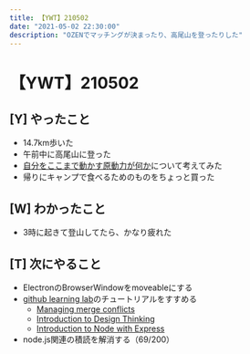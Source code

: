 ```yaml
---
title: 【YWT】210502
date: "2021-05-02 22:30:00"
description: "OZENでマッチングが決まったり、高尾山を登ったりした"
---
```


# 【YWT】210502

## [Y] やったこと

- 14.7km歩いた
- 午前中に高尾山に登った
- [自分をここまで動かす原動力が何か](https://twitter.com/camomile_cafe/status/1388634954922283009)について考えてみた
- 帰りにキャンプで食べるためのものをちょっと買った

## [W] わかったこと

- 3時に起きて登山してたら、かなり疲れた

## [T] 次にやること

- ElectronのBrowserWindowをmoveableにする
- [github learning lab](https://lab.github.com/githubtraining)のチュートリアルをすすめる
  - [Managing merge conflicts](https://lab.github.com/githubtraining/managing-merge-conflicts)
  - [Introduction to Design Thinking](https://lab.github.com/githubtraining/introduction-to-design-thinking)
  - [Introduction to Node with Express](https://lab.github.com/everydeveloper/introduction-to-node-with-express)
- node.js関連の積読を解消する（69/200）
